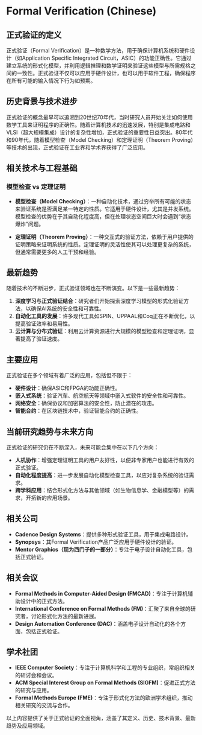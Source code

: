 # Formal Verification (Chinese)

## 正式验证的定义

正式验证（Formal Verification）是一种数学方法，用于确保计算机系统和硬件设计（如Application Specific Integrated Circuit，ASIC）的功能正确性。它通过建立系统的形式化模型，并利用逻辑推理和数学证明来验证这些模型与所需规格之间的一致性。正式验证不仅可以应用于硬件设计，也可以用于软件工程，确保程序在所有可能的输入情况下行为如预期。

## 历史背景与技术进步

正式验证的概念最早可以追溯到20世纪70年代，当时研究人员开始关注如何使用数学工具来证明程序的正确性。随着计算机技术的迅速发展，特别是集成电路和VLSI（超大规模集成）设计的复杂性增加，正式验证的重要性日益突出。80年代和90年代，随着模型检查（Model Checking）和定理证明（Theorem Proving）等技术的出现，正式验证在工业界和学术界获得了广泛应用。

## 相关技术与工程基础

### 模型检查 vs 定理证明

- **模型检查（Model Checking）**：一种自动化技术，通过穷举所有可能的状态来验证系统是否满足某一特定的性质。它适用于硬件设计，尤其是并发系统。模型检查的优势在于其自动化程度高，但在处理状态空间巨大时会遇到“状态爆炸”问题。

- **定理证明（Theorem Proving）**：一种交互式的验证方法，依赖于用户提供的证明策略来证明系统的性质。定理证明的灵活性使其可以处理更复杂的系统，但通常需要更多的人工干预和经验。

## 最新趋势

随着技术的不断进步，正式验证领域也在不断演变。以下是一些最新趋势：

1. **深度学习与正式验证结合**：研究者们开始探索深度学习模型的形式化验证方法，以确保AI系统的安全性和可靠性。
2. **自动化工具的发展**：许多现代工具如SPIN、UPPAAL和Coq正在不断优化，以提高验证效率和易用性。
3. **云计算与分布式验证**：利用云计算资源进行大规模的模型检查和定理证明，显著提高了验证速度。

## 主要应用

正式验证在多个领域有着广泛的应用，包括但不限于：

- **硬件设计**：确保ASIC和FPGA的功能正确性。
- **嵌入式系统**：验证汽车、航空航天等领域中嵌入式软件的安全性和可靠性。
- **网络安全**：确保协议和加密算法的安全性，防止潜在的攻击。
- **智能合约**：在区块链技术中，验证智能合约的正确性。

## 当前研究趋势与未来方向

正式验证的研究仍在不断深入，未来可能会集中在以下几个方向：

- **人机协作**：增强定理证明工具的用户友好性，以便非专家用户也能进行有效的正式验证。
- **自动化程度提高**：进一步发展自动化模型检查工具，以应对复杂系统的验证需求。
- **跨学科应用**：结合形式化方法与其他领域（如生物信息学、金融模型等）的需求，开拓新的应用场景。

## 相关公司

- **Cadence Design Systems**：提供多种形式验证工具，用于集成电路设计。
- **Synopsys**：其Formal Verification产品广泛应用于硬件设计的验证。
- **Mentor Graphics（现为西门子的一部分）**：专注于电子设计自动化工具，包括正式验证。

## 相关会议

- **Formal Methods in Computer-Aided Design (FMCAD)**：专注于计算机辅助设计中的正式方法。
- **International Conference on Formal Methods (FM)**：汇聚了来自全球的研究者，讨论形式化方法的最新进展。
- **Design Automation Conference (DAC)**：涵盖电子设计自动化的各个方面，包括正式验证。

## 学术社团

- **IEEE Computer Society**：专注于计算机科学和工程的专业组织，常组织相关的研讨会和会议。
- **ACM Special Interest Group on Formal Methods (SIGFM)**：促进正式方法的研究与应用。
- **Formal Methods Europe (FME)**：专注于形式化方法的欧洲学术组织，推动相关研究的交流与合作。 

以上内容提供了关于正式验证的全面视角，涵盖了其定义、历史、技术背景、最新趋势及应用领域。